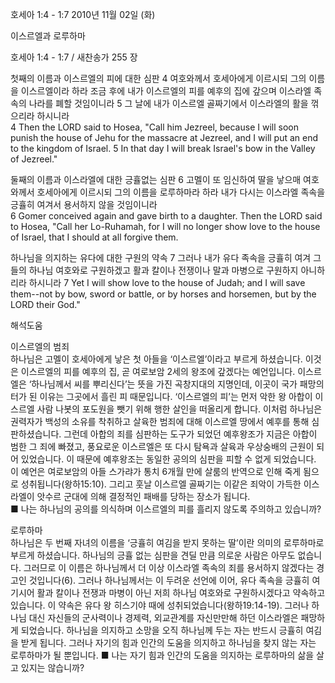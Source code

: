 호세아 1:4 - 1:7 
2010년 11월 02일 (화)

이스르엘과 로루하마



호세아 1:4 - 1:7 / 새찬송가 255 장


첫째의 이름과 이스르엘의 피에 대한 심판 
4 여호와께서 호세아에게 이르시되 그의 이름을 이스르엘이라 하라 조금 후에 내가 이스르엘의 피를 예후의 집에 갚으며 이스라엘 족속의 나라를 폐할 것임이니라 5 그 날에 내가 이스르엘 골짜기에서 이스라엘의 활을 꺾으리라 하시니라  
4 Then the LORD said to Hosea, "Call him Jezreel, because I will soon punish the house of Jehu for the massacre at Jezreel, and I will put an end to the kingdom of Israel. 5 In that day I will break Israel's bow in the Valley of Jezreel." 

둘째의 이름과 이스라엘에 대한 긍휼없는 심판
6 고멜이 또 임신하여 딸을 낳으매 여호와께서 호세아에게 이르시되 그의 이름을 로루하마라 하라 내가 다시는 이스라엘 족속을 긍휼히 여겨서 용서하지 않을 것임이니라  
6 Gomer conceived again and gave birth to a daughter. Then the LORD said to Hosea, "Call her Lo-Ruhamah, for I will no longer show love to the house of Israel, that I should at all forgive them. 

하나님을 의지하는 유다에 대한 구원의 약속 
7 그러나 내가 유다 족속을 긍휼히 여겨 그들의 하나님 여호와로 구원하겠고 활과 칼이나 전쟁이나 말과 마병으로 구원하지 아니하리라 하시니라
7 Yet I will show love to the house of Judah; and I will save them--not by bow, sword or battle, or by horses and horsemen, but by the LORD their God."

해석도움





이스르엘의 범죄  
하나님은 고멜이 호세아에게 낳은 첫 아들을 ‘이스르엘’이라고 부르게 하셨습니다. 이것은 이스르엘의 피를 예후의 집, 곧 여로보암 2세의 왕조에 갚겠다는 예언입니다. 이스르엘은 ‘하나님께서 씨를 뿌리신다’는 뜻을 가진 곡창지대의 지명인데, 이곳이 국가 패망의 터가 된 이유는 그곳에서 흘린 피 때문입니다. ‘이스르엘의 피’는 먼저 악한 왕 아합이 이스르엘 사람 나봇의 포도원을 뺏기 위해 행한 살인을 떠올리게 합니다. 이처럼 하나님은 권력자가 백성의 소유를 착취하고 살육한 범죄에 대해 이스르엘 땅에서 예후를 통해 심판하셨습니다. 그런데 아합의 죄를 심판하는 도구가 되었던 예후왕조가 지금은 아합이 범한 그 죄에 빠졌고, 풍요로운 이스르엘은 또 다시 탐욕과 살육과 우상숭배의 근원이 되어 있었습니다. 이 때문에 예후왕조는 동일한 공의의 심판을 피할 수 없게 되었습니다. 이 예언은 여로보암의 아들 스가랴가 통치 6개월 만에 살룸의 반역으로 인해 죽게 됨으로 성취됩니다(왕하15:10). 그리고 훗날 이스르엘 골짜기는 이같은 죄악이 가득한 이스라엘이 앗수르 군대에 의해 결정적인 패배를 당하는 장소가 됩니다.  
■ 나는 하나님의 공의를 의식하며 이스르엘의 피를 흘리지 않도록 주의하고 있습니까?

로루하마  
하나님은 두 번째 자녀의 이름을 ‘긍휼히 여김을 받지 못하는 딸’이란 의미의 로루하마로 부르게 하셨습니다. 하나님의 긍휼 없는 심판을 견딜 만큼 의로운 사람은 아무도 없습니다. 그러므로 이 이름은 하나님께서 더 이상 이스라엘 족속의 죄를 용서하지 않겠다는 경고인 것입니다(6). 그러나 하나님께서는 이 두려운 선언에 이어, 유다 족속을 긍휼히 여기시어 활과 칼이나 전쟁과 마병이 아닌 저희 하나님 여호와로 구원하시겠다고 약속하고 있습니다. 이 약속은 유다 왕 히스기야 때에 성취되었습니다(왕하19:14-19). 그러나 하나님 대신 자신들의 군사력이나 경제력, 외교관계를 자신만만해 하던 이스라엘은 패망하게 되었습니다. 하나님을 의지하고 소망을 오직 하나님께 두는 자는 반드시 긍휼히 여김을 받게 됩니다. 그러나 자기의 힘과 인간의 도움을 의지하고 하나님을 찾지 않는 자는 로루하마가 될 뿐입니다. 
■ 나는 자기 힘과 인간의 도움을 의지하는 로루하마의 삶을 살고 있지는 않습니까?
